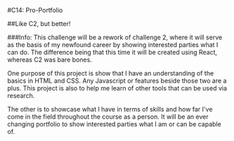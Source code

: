 #C14: Pro-Portfolio

##Like C2, but better!

###Info:
This challenge will be a rework of challenge 2, where it will serve as the basis of my newfound career by showing interested parties what I can do. The difference being that this time it will be created using React, whereas C2 was bare bones.

One purpose of this project is show that I have an understanding of the basics in HTML and CSS. Any Javascript or features beside those two are a plus. This project is also to help me learn of other tools that can be used via research.

The other is to showcase what I have in terms of skills and how far I've come in the field throughout the course as a person. It will be an ever changing portfolio to show interested parties what I am or can be capable of.
